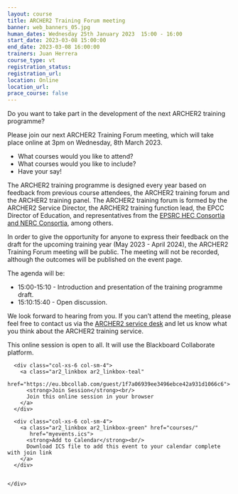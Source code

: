```yaml
---
layout: course
title: ARCHER2 Training Forum meeting
banner: web_banners_05.jpg
human_dates: Wednesday 25th January 2023  15:00 - 16:00 
start_date: 2023-03-08 15:00:00
end_date: 2023-03-08 16:00:00
trainers: Juan Herrera
course_type: vt
registration_status:
registration_url:
location: Online
location_url:
prace_course: false
---
```



Do you want to take part in the development of the next ARCHER2 training programme? 

Please join our next ARCHER2 Training Forum meeting, which will take place online at 3pm on Wednesday, 8th March 2023. 

- What courses would you like to attend? 
- What courses would you like to include? 
- Have your say!

The ARCHER2 training programme is designed every year based on feedback from previous course attendees, the ARCHER2 training forum and the ARCHER2 training panel. The ARCHER2 training forum is formed by the ARCHER2 Service Director, the ARCHER2 training function lead, the EPCC Director of Education, and representatives from the [EPSRC HEC Consortia and NERC Consortia](https://www.archer2.ac.uk/research/consortia/), among others.

In order to give the opportunity for anyone to express their feedback on the draft for the upcoming training year (May 2023 - April 2024), the ARCHER2 Training Forum meeting will be public. The meeting will not be recorded, although the outcomes will be published on the event page.

The agenda will be:
* 15:00-15:10 - Introduction and presentation of the training programme draft.
* 15:10:15:40 - Open discussion.

We look forward to hearing from you. If you can’t attend the meeting, please feel free to contact us via the [ARCHER2 service desk](https://www.archer2.ac.uk/support-access/servicedesk.html) and let us know what you think about the ARCHER2 training service.


This online session is open to all. It will use the Blackboard Collaborate platform.



<section id="service">

  <div class="row ">	

      <div class="col-xs-6 col-sm-4">
        <a class="ar2_linkbox ar2_linkbox-teal" 
          href="https://eu.bbcollab.com/guest/1f7a06939ee3496ebce42a931d1066c6">
          <strong>Join Session</strong><br/>
          Join this online session in your browser
        </a>
      </div>

      <div class="col-xs-6 col-sm-4">
        <a class="ar2_linkbox ar2_linkbox-green" href="courses/"
           href="myevents.ics">
          <strong>Add to Calendar</strong><br/>
          Download ICS file to add this event to your calendar complete with join link
        </a>
      </div>

											
    </div>




<!--
<h2><a name="video">Video</a></h2>

<div>

<iframe title="Video"  width="560" height="315" src="https://www.youtube.com/embed/XXXXXXXXXXX" frameborder="0" allow="accelerometer; autoplay; encrypted-media; gyroscope; picture-in-picture" allowfullscreen></iframe>

</div>

-->

<!--

<section id="service">

    <div class="row ">	



      <div class="col-xs-6 col-sm-4">
        <a class="ar2_linkbox ar2_linkbox-teal" href="  ">
          <strong>Transcript</strong><br/>
          Download a transcript of the video audio
        </a>
      </div>



      <div class="col-xs-6 col-sm-4">
        <a class="ar2_linkbox ar2_linkbox-green" href="courses/"
           href="ARCHER2_Training_VT.pdf">
          <strong>Slides</strong><br/>
          Download pdf of the presentation.
        </a>
      </div>
										
    </div>

</section>
-->
